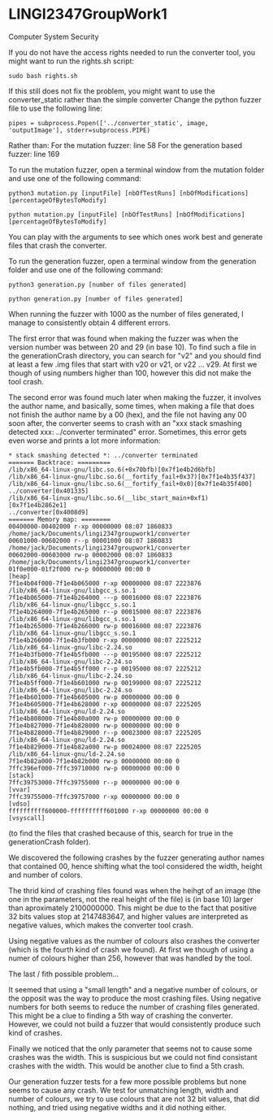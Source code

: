 # LINGI2347GroupWork1

Computer System Security 

If you do not have the access rights needed to run the converter tool, you might want to run the rights.sh script:

    sudo bash rights.sh


If this still does not fix the problem, you might want to use the converter_static rather than the simple converter
Change the python fuzzer file to use the following line:

    pipes = subprocess.Popen(['../converter_static', image, 'outputImage'], stderr=subprocess.PIPE)

Rather than:
For the mutation fuzzer: line 58
For the generation based fuzzer: line 169

To run the mutation fuzzer, open a terminal window from the mutation folder and use one of the following command:

    python3 mutation.py [inputFile] [nbOfTestRuns] [nbOfModifications] [percentageOfBytesToModify]

    python mutation.py [inputFile] [nbOfTestRuns] [nbOfModifications] [percentageOfBytesToModify]

You can play with the arguments to see which ones work best and generate files that crash the converter.

To run the generation fuzzer, open a terminal window from the generation folder and use one of the following command: 

    python3 generation.py [number of files generated]

    python generation.py [number of files generated]

When running the fuzzer with 1000 as the number of files generated, I manage to consistently obtain 4 different errors.

The first error that was found when making the fuzzer was when the version number was between 20 and 29 (in base 10). To find such a file in the generationCrash
directory, you can search for "v2" and you should find at least a few .img files that start with v20 or v21, or v22 ... v29. At first we though of using numbers higher than 100, however this did not make the tool crash.

The second error was found much later when making the fuzzer, it involves the author name, and basically, some times, when making a file that does not finish the author name 
by a 00 (hex), and the file not having any 00 soon after, the converter seems to crash with an "xxx stack smashing detected xxx: ../converter terminated" error.
Sometimes, this error gets even worse and prints a lot more information:

```
* stack smashing detected *: ../converter terminated
======= Backtrace: =========
/lib/x86_64-linux-gnu/libc.so.6(+0x70bfb)[0x7f1e4b2d6bfb]
/lib/x86_64-linux-gnu/libc.so.6(__fortify_fail+0x37)[0x7f1e4b35f437]
/lib/x86_64-linux-gnu/libc.so.6(__fortify_fail+0x0)[0x7f1e4b35f400]
../converter[0x401335]
/lib/x86_64-linux-gnu/libc.so.6(__libc_start_main+0xf1)[0x7f1e4b2862e1]
../converter[0x4008d9]
======= Memory map: ========
00400000-00402000 r-xp 00000000 08:07 1860833                            /home/jack/Documents/lingi2347groupwork1/converter
00601000-00602000 r--p 00001000 08:07 1860833                            /home/jack/Documents/lingi2347groupwork1/converter
00602000-00603000 rw-p 00002000 08:07 1860833                            /home/jack/Documents/lingi2347groupwork1/converter
01f0e000-01f2f000 rw-p 00000000 00:00 0                                  [heap]
7f1e4b04f000-7f1e4b065000 r-xp 00000000 08:07 2223876                    /lib/x86_64-linux-gnu/libgcc_s.so.1
7f1e4b065000-7f1e4b264000 ---p 00016000 08:07 2223876                    /lib/x86_64-linux-gnu/libgcc_s.so.1
7f1e4b264000-7f1e4b265000 r--p 00015000 08:07 2223876                    /lib/x86_64-linux-gnu/libgcc_s.so.1
7f1e4b265000-7f1e4b266000 rw-p 00016000 08:07 2223876                    /lib/x86_64-linux-gnu/libgcc_s.so.1
7f1e4b266000-7f1e4b3fb000 r-xp 00000000 08:07 2225212                    /lib/x86_64-linux-gnu/libc-2.24.so
7f1e4b3fb000-7f1e4b5fb000 ---p 00195000 08:07 2225212                    /lib/x86_64-linux-gnu/libc-2.24.so
7f1e4b5fb000-7f1e4b5ff000 r--p 00195000 08:07 2225212                    /lib/x86_64-linux-gnu/libc-2.24.so
7f1e4b5ff000-7f1e4b601000 rw-p 00199000 08:07 2225212                    /lib/x86_64-linux-gnu/libc-2.24.so
7f1e4b601000-7f1e4b605000 rw-p 00000000 00:00 0 
7f1e4b605000-7f1e4b628000 r-xp 00000000 08:07 2225205                    /lib/x86_64-linux-gnu/ld-2.24.so
7f1e4b808000-7f1e4b80a000 rw-p 00000000 00:00 0 
7f1e4b827000-7f1e4b828000 rw-p 00000000 00:00 0 
7f1e4b828000-7f1e4b829000 r--p 00023000 08:07 2225205                    /lib/x86_64-linux-gnu/ld-2.24.so
7f1e4b829000-7f1e4b82a000 rw-p 00024000 08:07 2225205                    /lib/x86_64-linux-gnu/ld-2.24.so
7f1e4b82a000-7f1e4b82b000 rw-p 00000000 00:00 0 
7ffc396ef000-7ffc39710000 rw-p 00000000 00:00 0                          [stack]
7ffc39753000-7ffc39755000 r--p 00000000 00:00 0                          [vvar]
7ffc39755000-7ffc39757000 r-xp 00000000 00:00 0                          [vdso]
ffffffffff600000-ffffffffff601000 r-xp 00000000 00:00 0                  [vsyscall]

```
(to find the files that crashed because of this, search for true in the generationCrash folder).

We discovered the following crashes by the fuzzer generating author names that contained 00, hence shifting what the tool considered the width, height and number of colors.

The thrid kind of crashing files found was when the heihgt of an image (the one in the parameters, not the real height of the file) is (in base 10) larger than aproximately  2100000000.
This might be due to the fact that positive 32 bits values stop at 2147483647, and higher values are interpreted as negative values, which makes the converter tool crash.

Using negative values as the number of colours also crashes the converter (which is the fourth kind of crash we found). At first we though of using a numer of colours higher than 256, however that was handled by the tool.

The last / fith possible problem...

It seemed that using a "small length" and a negative number of colours, or the opposit was the way to produce the most crashing files. Using negative numbers for both seems to reduce the number of crashing files generated. This might be a clue to finding a 5th way of crashing the converter. However, we could not build a fuzzer that would consistently produce such kind of crashes.

Finally we noticed that the only parameter that seems not to cause some crashes was the width. This is suspicious but we could not find consistant crashes with the width. This would be another clue to find a 5th crash.

Our generation fuzzer tests for a few more possible problems but none seems to cause any crash. We test for unmatching length, width and number of colours, we try to use colours that are not 32 bit values, that did nothing, and tried using negative widths and it did nothing either.






